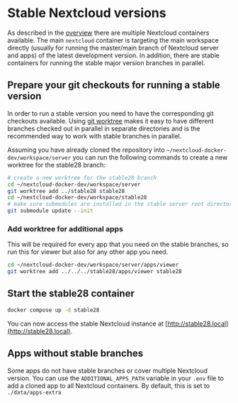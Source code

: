 # Stable Nextcloud versions

As described in the [overview](overview.md) there are multiple Nextcloud containers available. The main `nextcloud` container is targeting the main workspace directly (usually for running the master/main branch of Nextcloud server and apps) of the latest development version. In addition, there are stable containers for running the stable major version branches in parallel.

## Prepare your git checkouts for running a stable version

In order to run a stable version you need to have the corresponding git checkouts available. Using [git worktree](https://blog.juliushaertl.de/index.php/2018/01/24/how-to-checkout-multiple-git-branches-at-the-same-time/) makes it easy to have different branches checked out in parallel in separate directories and is the recommended way to work with stable branches in parallel.

Assuming you have already cloned the repository into `~/nextcloud-docker-dev/workspace/server` you can run the following commands to create a new worktree for the stable28 branch:

```bash
# create a new worktree for the stable28 branch
cd ~/nextcloud-docker-dev/workspace/server
git worktree add ../stable28 stable28
cd ~/nextcloud-docker-dev/workspace/stable28
# make sure submodules are installed in the stable server root directory
git submodule update --init
```

### Add worktree for additional apps

This will be required for every app that you need on the stable branches, so run this for viewer but also for any other app you need.

```bash
cd ~/nextcloud-docker-dev/workspace/server/apps/viewer
git worktree add ../../../stable28/apps/viewer stable28
```

## Start the stable28 container

```bash
docker compose up -d stable28
```
You can now access the stable Nextcloud instance at [http://stable28.local](http://stable28.local).

## Apps without stable branches

Some apps do not have stable branches or cover multiple Nextcloud version. You can use the `ADDITIONAL_APPS_PATH` variable in your `.env` file to add a cloned app to all Nextcloud containers. By default, this is set to `./data/apps-extra`
